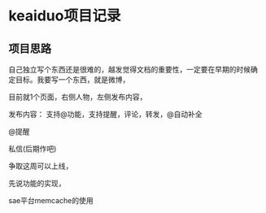 
keaiduo项目记录
======

项目思路
-----
自己独立写个东西还是很难的，越发觉得文档的重要性，一定要在早期的时候确
定目标。我要写一个东西，就是微博，

目前就1个页面，右侧人物，左侧发布内容，

发布内容：
支持@功能，支持提醒，评论，转发，@自动补全

@提醒

私信(后期作吧)

争取这周可以上线，

先说功能的实现，

sae平台memcache的使用
